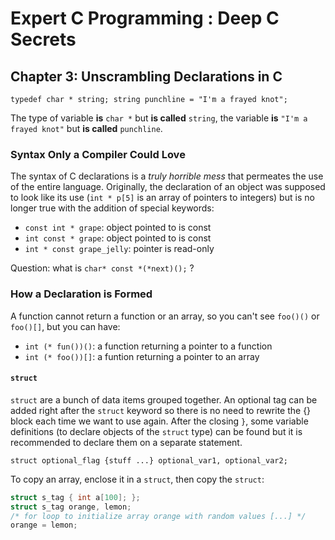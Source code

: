Expert C Programming : Deep C Secrets
=====================================

Chapter 3: Unscrambling Declarations in C
-----------------------------------------

`typedef char * string;
string punchline = "I'm a frayed knot";`

The type of variable **is** `char *` but **is called** `string`, the variable
**is** `"I'm a frayed knot"` but **is called** `punchline`.

### Syntax Only a Compiler Could Love
The syntax of C declarations is a *truly horrible mess* that permeates the use
of the entire language. Originally, the declaration of an object was supposed to
look like its use (`int * p[5]` is an array of pointers to integers) but is no
longer true with the addition of special keywords:
* `const int * grape`: object pointed to is const
* `int const * grape`: object pointed to is const
* `int * const grape_jelly`: pointer is read-only

Question: what is `char* const *(*next)();` ?

### How a Declaration is Formed
A function cannot return a function or an array, so you can't see `foo()()` or
`foo()[]`, but you can have:
* `int (* fun())()`: a function returning a pointer to a function
* `int (* foo())[]`: a funtion returning a pointer to an array

#### `struct`
`struct` are a bunch of data items grouped together. An optional tag can be
added right after the `struct` keyword so there is no need to rewrite the {}
block each time we want to use again. After the closing `}`, some variable
definitions (to declare objects of the `struct` type) can be found but it is
recommended to declare them on a separate statement.

`struct optional_flag {stuff ...} optional_var1, optional_var2;`

To copy an array, enclose it in a `struct`, then copy the `struct`:
```C
struct s_tag { int a[100]; };
struct s_tag orange, lemon;
/* for loop to initialize array orange with random values [...] */
orange = lemon;
```
